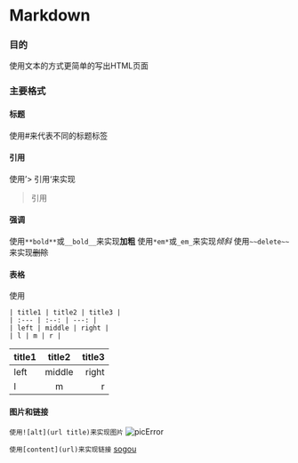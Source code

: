Markdown
========
### 目的
使用文本的方式更简单的写出HTML页面

### 主要格式
#### 标题
使用#来代表不同的标题标签
#### 引用
使用’> 引用‘来实现
> 引用
#### 强调
使用```**bold**```或```__bold__```来实现**加粗**
使用```*em*```或```_em_```来实现*倾斜*
使用```~~delete~~```来实现~~删除~~
#### 表格
使用
```
| title1 | title2 | title3 |
| :--- | :--: | ---: |
| left | middle | right |
| l | m | r |
```

| title1 | title2 | title3 |
| :--- | :--: | ---: |
| left | middle | right |
| l | m | r |

#### 图片和链接
```使用![alt](url title)来实现图片```
![picError](https://wap.sogou.com/resource/web/images/sogou160x42.png "sogouTitle")

```使用[content](url)来实现链接```
[sogou](https://wap.sogou.com/)
